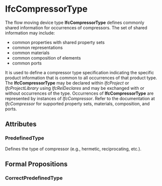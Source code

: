 # IfcCompressorType

The flow moving device type **IfcCompressorType** defines commonly shared information for occurrences of compressors. The set of shared information may include:

* common properties with shared property sets
* common representations
* common materials
* common composition of elements
* common ports

It is used to define a compressor type specification indicating the specific product information that is common to all occurrences of that product type. The **IfcCompressorType** may be declared within _IfcProject_ or _IfcProjectLibrary_ using _IfcRelDeclares_ and may be exchanged with or without occurrences of the type. Occurrences of **IfcCompressorType** are represented by instances of _IfcCompressor_. Refer to the documentation at _IfcCompressor_ for supported property sets, materials, composition, and ports.

## Attributes

### PredefinedType
Defines the type of compressor (e.g., hermetic, reciprocating, etc.).

## Formal Propositions

### CorrectPredefinedType

